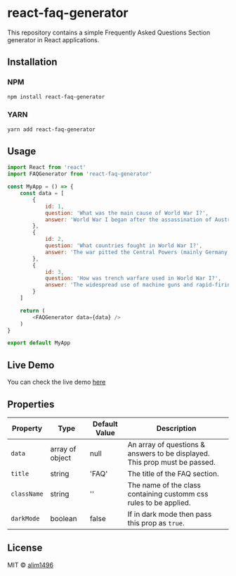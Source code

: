 # react-faq-generator

This repository contains a simple Frequently Asked Questions Section generator in React applications.

## Installation

### NPM
```sh
npm install react-faq-generator
```

### YARN
```sh
yarn add react-faq-generator
```

## Usage
```js
import React from 'react'
import FAQGenerator from 'react-faq-generator'

const MyApp = () => {
	const data = [
		{
			id: 1,
			question: 'What was the main cause of World War I?',
			answer: 'World War I began after the assassination of Austrian archduke Franz Ferdinand by South Slav nationalist Gavrilo Princip on June 28, 1914.'
		},
		{
			id: 2,
			question: 'What countries fought in World War I?',
			answer: 'The war pitted the Central Powers (mainly Germany, Austria-Hungary, and Turkey) against the Allies (mainly France, Great Britain, Russia, Italy, Japan, and, from 1917, the United States).'
		},
		{
			id: 3,
			question: 'How was trench warfare used in World War I?',
			answer: 'The widespread use of machine guns and rapid-firing artillery pieces on the Western Front meant that any exposed soldier was vulnerable.'
		}
	]

	return (
		<FAQGenerator data={data} />
	)
}

export default MyApp
```

## Live Demo
You can check the live demo [here](https://codesandbox.io/s/funny-https-vjdt49?file=/src/App.tsx)

## Properties

| Property    | Type            | Default Value          | Description                                                                |
|-------------|-----------------|------------------------|----------------------------------------------------------------------------|
| `data`      | array of object | null                   | An array of questions & answers to be displayed. This prop must be passed. |
| `title`     | string          | 'FAQ'                  | The title of the FAQ section.                                              |
| `className` | string          | ''                     | The name of the class containing customm css rules to be applied.          |
| `darkMode`  | boolean         | false                  | If in dark mode then pass this prop as `true`.                             |


## License

MIT © [alim1496](https://github.com/alim1496)